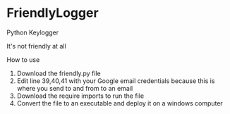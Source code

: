 # FriendlyLogger
Python Keylogger

It's not friendly at all

How to use

1. Download the friendly.py file
2. Edit line 39,40,41 with your Google email credentials because this is where you send to and from to an email
3. Download the require imports to run the file
4. Convert the file to an executable and deploy it on a windows computer
